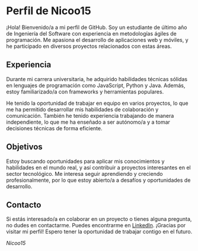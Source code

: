# Perfil de Nicoo15

¡Hola! Bienvenido/a a mi perfil de GitHub. Soy un estudiante de último año de Ingeniería del Software con experiencia en metodologías ágiles de programación. Me apasiona el desarrollo de aplicaciones web y móviles, y he participado en diversos proyectos relacionados con estas áreas.

## Experiencia

Durante mi carrera universitaria, he adquirido habilidades técnicas sólidas en lenguajes de programación como JavaScript, Python y Java. Además, estoy familiarizado/a con frameworks y herramientas populares.

He tenido la oportunidad de trabajar en equipo en varios proyectos, lo que me ha permitido desarrollar mis habilidades de colaboración y comunicación. También he tenido experiencia trabajando de manera independiente, lo que me ha enseñado a ser autónomo/a y a tomar decisiones técnicas de forma eficiente.

## Objetivos

Estoy buscando oportunidades para aplicar mis conocimientos y habilidades en el mundo real, y así contribuir a proyectos interesantes en el sector tecnológico. Me interesa seguir aprendiendo y creciendo profesionalmente, por lo que estoy abierto/a a desafíos y oportunidades de desarrollo.

## Contacto

Si estás interesado/a en colaborar en un proyecto o tienes alguna pregunta, no dudes en contactarme. Puedes encontrarme en [LinkedIn](www.linkedin.com/in/nicomontejano).
¡Gracias por visitar mi perfil! Espero tener la oportunidad de trabajar contigo en el futuro.

*Nicoo15*
